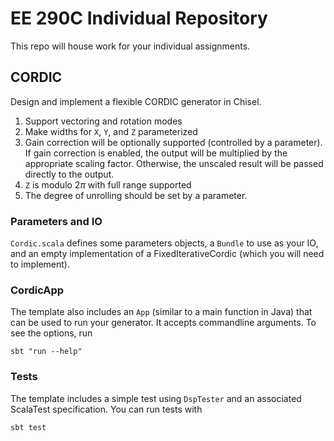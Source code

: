 # EE 290C Individual Repository

This repo will house work for your individual assignments.

## CORDIC

Design and implement a flexible CORDIC generator in Chisel.

1) Support vectoring and rotation modes
2) Make widths for `X`, `Y`, and `Z` parameterized
3) Gain correction will be optionally supported (controlled by a parameter).
If gain correction is enabled, the output will be multiplied by the appropriate scaling factor.
Otherwise, the unscaled result will be passed directly to the output.
4) `Z` is modulo $2\pi$ with full range supported
5) The degree of unrolling should be set by a parameter.

### Parameters and IO
`Cordic.scala` defines some parameters objects, a `Bundle` to use as your IO, and an empty implementation of a FixedIterativeCordic (which you will need to implement).

### CordicApp
The template also includes an `App` (similar to a main function in Java) that can be used to run your generator.
It accepts commandline arguments.
To see the options, run
```
sbt "run --help"
```

### Tests
The template includes a simple test using `DspTester` and an associated ScalaTest specification.
You can run tests with
```
sbt test
```

